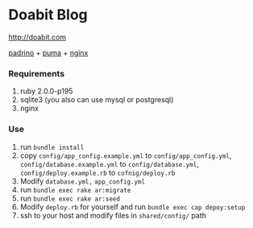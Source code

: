 # Doabit Blog

http://doabit.com

[padrino][1] + [puma][2] + [nginx][3]

### Requirements

1. ruby 2.0.0-p195
2. sqlite3 (you also can use mysql or postgresql)
3. nginx

### Use

1. run `bundle install`
2. copy `config/app_config.example.yml` to `config/app_config.yml`, `config/database.example.yml` to `config/database.yml`, `config/deploy.example.rb` to `cofnig/deploy.rb`
3. Modify `database.yml,` `app_config.yml`
4. run `bundle exec rake ar:migrate`
5. run `bundle exec rake ar:seed`
6. Modify `deploy.rb` for yourself and run `bundle exec cap depoy:setup`
7. ssh to your host and modify files in `shared/config/` path


  [1]: https://github.com/padrino/padrino-framework
  [2]: https://github.com/puma/puma
  [3]: http://nginx.org/